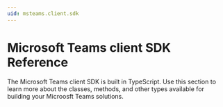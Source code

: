 ```yaml
---
uid: msteams.client.sdk
---
```

# Microsoft Teams client SDK Reference

The Microsoft Teams client SDK is built in TypeScript. Use this section to learn more about the classes, methods, and other types available for building your Microosft Teams solutions.